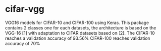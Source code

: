 # cifar-vgg
VGG16 models for CIFAR-10 and CIFAR-100 using Keras.
This package contains 2 classes one for each datasets, the architecture is based on the VGG-16 [1] with adaptation to CIFAR datasets based on [2].
The CIFAR-10 reaches a validation accuracy of 93.56%
CIFAR-100 reaches validation accuracy of 70%

